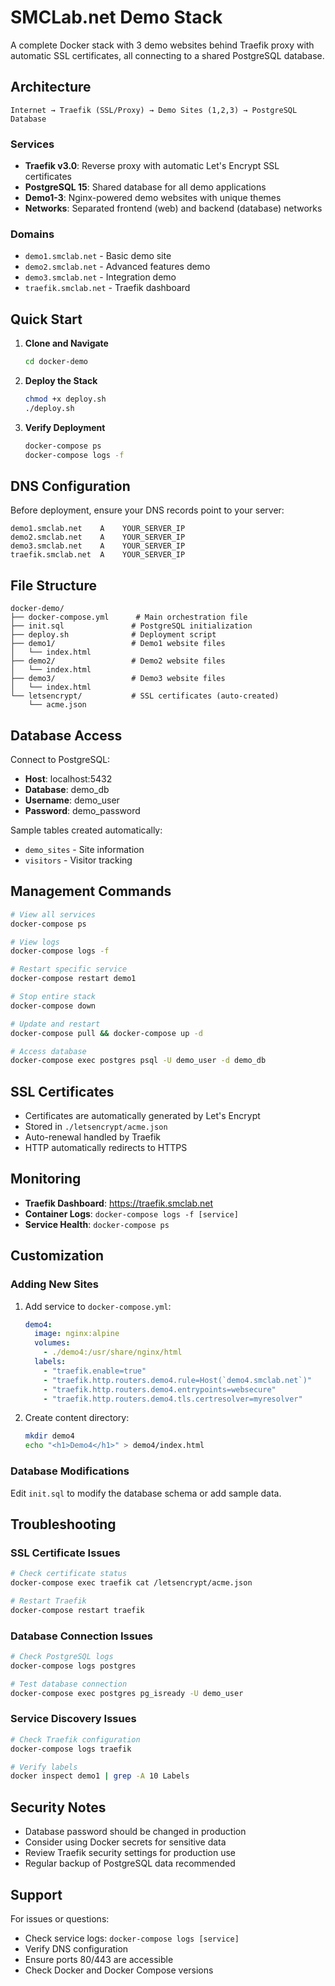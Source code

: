 # SMCLab.net Demo Stack

A complete Docker stack with 3 demo websites behind Traefik proxy with automatic SSL certificates, all connecting to a shared PostgreSQL database.

## Architecture

```
Internet → Traefik (SSL/Proxy) → Demo Sites (1,2,3) → PostgreSQL Database
```

### Services

- **Traefik v3.0**: Reverse proxy with automatic Let's Encrypt SSL certificates
- **PostgreSQL 15**: Shared database for all demo applications
- **Demo1-3**: Nginx-powered demo websites with unique themes
- **Networks**: Separated frontend (web) and backend (database) networks

### Domains

- `demo1.smclab.net` - Basic demo site
- `demo2.smclab.net` - Advanced features demo
- `demo3.smclab.net` - Integration demo
- `traefik.smclab.net` - Traefik dashboard

## Quick Start

1. **Clone and Navigate**
   ```bash
   cd docker-demo
   ```

2. **Deploy the Stack**
   ```bash
   chmod +x deploy.sh
   ./deploy.sh
   ```

3. **Verify Deployment**
   ```bash
   docker-compose ps
   docker-compose logs -f
   ```

## DNS Configuration

Before deployment, ensure your DNS records point to your server:

```
demo1.smclab.net    A    YOUR_SERVER_IP
demo2.smclab.net    A    YOUR_SERVER_IP
demo3.smclab.net    A    YOUR_SERVER_IP
traefik.smclab.net  A    YOUR_SERVER_IP
```

## File Structure

```
docker-demo/
├── docker-compose.yml      # Main orchestration file
├── init.sql               # PostgreSQL initialization
├── deploy.sh              # Deployment script
├── demo1/                 # Demo1 website files
│   └── index.html
├── demo2/                 # Demo2 website files
│   └── index.html
├── demo3/                 # Demo3 website files
│   └── index.html
└── letsencrypt/           # SSL certificates (auto-created)
    └── acme.json
```

## Database Access

Connect to PostgreSQL:
- **Host**: localhost:5432
- **Database**: demo_db
- **Username**: demo_user
- **Password**: demo_password

Sample tables created automatically:
- `demo_sites` - Site information
- `visitors` - Visitor tracking

## Management Commands

```bash
# View all services
docker-compose ps

# View logs
docker-compose logs -f

# Restart specific service
docker-compose restart demo1

# Stop entire stack
docker-compose down

# Update and restart
docker-compose pull && docker-compose up -d

# Access database
docker-compose exec postgres psql -U demo_user -d demo_db
```

## SSL Certificates

- Certificates are automatically generated by Let's Encrypt
- Stored in `./letsencrypt/acme.json`
- Auto-renewal handled by Traefik
- HTTP automatically redirects to HTTPS

## Monitoring

- **Traefik Dashboard**: https://traefik.smclab.net
- **Container Logs**: `docker-compose logs -f [service]`
- **Service Health**: `docker-compose ps`

## Customization

### Adding New Sites

1. Add service to `docker-compose.yml`:
   ```yaml
   demo4:
     image: nginx:alpine
     volumes:
       - ./demo4:/usr/share/nginx/html
     labels:
       - "traefik.enable=true"
       - "traefik.http.routers.demo4.rule=Host(`demo4.smclab.net`)"
       - "traefik.http.routers.demo4.entrypoints=websecure"
       - "traefik.http.routers.demo4.tls.certresolver=myresolver"
   ```

2. Create content directory:
   ```bash
   mkdir demo4
   echo "<h1>Demo4</h1>" > demo4/index.html
   ```

### Database Modifications

Edit `init.sql` to modify the database schema or add sample data.

## Troubleshooting

### SSL Certificate Issues
```bash
# Check certificate status
docker-compose exec traefik cat /letsencrypt/acme.json

# Restart Traefik
docker-compose restart traefik
```

### Database Connection Issues
```bash
# Check PostgreSQL logs
docker-compose logs postgres

# Test database connection
docker-compose exec postgres pg_isready -U demo_user
```

### Service Discovery Issues
```bash
# Check Traefik configuration
docker-compose logs traefik

# Verify labels
docker inspect demo1 | grep -A 10 Labels
```

## Security Notes

- Database password should be changed in production
- Consider using Docker secrets for sensitive data
- Review Traefik security settings for production use
- Regular backup of PostgreSQL data recommended

## Support

For issues or questions:
- Check service logs: `docker-compose logs [service]`
- Verify DNS configuration
- Ensure ports 80/443 are accessible
- Check Docker and Docker Compose versions
